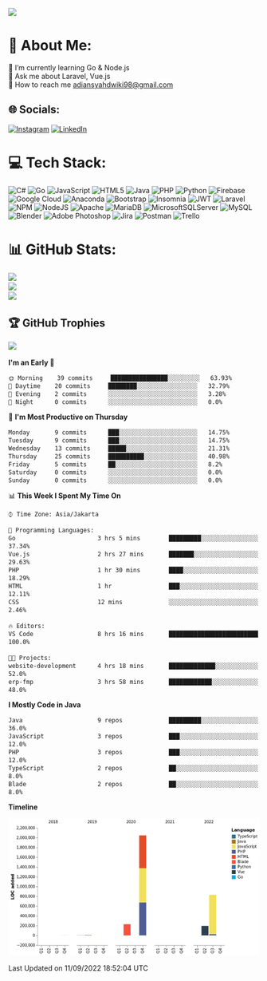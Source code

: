 [![](https://visitcount.itsvg.in/api?id=dwiki48&icon=5&color=11)](https://visitcount.itsvg.in)
# 💫 About Me:
🌱 I’m currently learning Go & Node.js<br>💬 Ask me about Laravel, Vue.js<br>📧 How to reach me adiansyahdwiki98@gmail.com


## 🌐 Socials:
 [![Instagram](https://img.shields.io/badge/Instagram-%23E4405F.svg?logo=Instagram&logoColor=white)](https://instagram.com/adnsyhd) [![LinkedIn](https://img.shields.io/badge/LinkedIn-%230077B5.svg?logo=linkedin&logoColor=white)](https://linkedin.com/in/adnsyhd) 

# 💻 Tech Stack:
![C#](https://img.shields.io/badge/c%23-%23239120.svg?style=flat&logo=c-sharp&logoColor=white) ![Go](https://img.shields.io/badge/go-%2300ADD8.svg?style=flat&logo=go&logoColor=white) ![JavaScript](https://img.shields.io/badge/javascript-%23323330.svg?style=flat&logo=javascript&logoColor=%23F7DF1E) ![HTML5](https://img.shields.io/badge/html5-%23E34F26.svg?style=flat&logo=html5&logoColor=white) ![Java](https://img.shields.io/badge/java-%23ED8B00.svg?style=flat&logo=java&logoColor=white) ![PHP](https://img.shields.io/badge/php-%23777BB4.svg?style=flat&logo=php&logoColor=white) ![Python](https://img.shields.io/badge/python-3670A0?style=flat&logo=python&logoColor=ffdd54) ![Firebase](https://img.shields.io/badge/firebase-%23039BE5.svg?style=flat&logo=firebase) ![Google Cloud](https://img.shields.io/badge/Google%20Cloud-%234285F4.svg?style=flat&logo=google-cloud&logoColor=white) ![Anaconda](https://img.shields.io/badge/Anaconda-%2344A833.svg?style=flat&logo=anaconda&logoColor=white) ![Bootstrap](https://img.shields.io/badge/bootstrap-%23563D7C.svg?style=flat&logo=bootstrap&logoColor=white) ![Insomnia](https://img.shields.io/badge/Insomnia-black?style=flat&logo=insomnia&logoColor=5849BE) ![JWT](https://img.shields.io/badge/JWT-black?style=flat&logo=JSON%20web%20tokens) ![Laravel](https://img.shields.io/badge/laravel-%23FF2D20.svg?style=flat&logo=laravel&logoColor=white) ![NPM](https://img.shields.io/badge/NPM-%23000000.svg?style=flat&logo=npm&logoColor=white) ![NodeJS](https://img.shields.io/badge/node.js-6DA55F?style=flat&logo=node.js&logoColor=white) ![Apache](https://img.shields.io/badge/apache-%23D42029.svg?style=flat&logo=apache&logoColor=white) ![MariaDB](https://img.shields.io/badge/MariaDB-003545?style=flat&logo=mariadb&logoColor=white) ![MicrosoftSQLServer](https://img.shields.io/badge/Microsoft%20SQL%20Sever-CC2927?style=flat&logo=microsoft%20sql%20server&logoColor=white) ![MySQL](https://img.shields.io/badge/mysql-%2300f.svg?style=flat&logo=mysql&logoColor=white) ![Blender](https://img.shields.io/badge/blender-%23F5792A.svg?style=flat&logo=blender&logoColor=white) ![Adobe Photoshop](https://img.shields.io/badge/adobephotoshop-%2331A8FF.svg?style=flat&logo=adobephotoshop&logoColor=white) ![Jira](https://img.shields.io/badge/jira-%230A0FFF.svg?style=flat&logo=jira&logoColor=white) ![Postman](https://img.shields.io/badge/Postman-FF6C37?style=flat&logo=postman&logoColor=white) ![Trello](https://img.shields.io/badge/Trello-%23026AA7.svg?style=flat&logo=Trello&logoColor=white)
# 📊 GitHub Stats:
![](https://github-readme-stats.vercel.app/api?username=dwiki48&theme=tokyonight&hide_border=true&include_all_commits=true&count_private=true)<br/>
![](https://github-readme-streak-stats.herokuapp.com/?user=dwiki48&theme=tokyonight&hide_border=true)<br/>
![](https://github-readme-stats.vercel.app/api/top-langs/?username=dwiki48&theme=tokyonight&hide_border=true&include_all_commits=true&count_private=true&layout=compact)

## 🏆 GitHub Trophies
![](https://github-profile-trophy.vercel.app/?username=dwiki48&theme=tokyonight&no-frame=true&no-bg=false&margin-w=4)

<!--START_SECTION:waka-->
**I'm an Early 🐤** 

```text
🌞 Morning    39 commits     ████████████████░░░░░░░░░   63.93% 
🌆 Daytime    20 commits     ████████░░░░░░░░░░░░░░░░░   32.79% 
🌃 Evening    2 commits      ░░░░░░░░░░░░░░░░░░░░░░░░░   3.28% 
🌙 Night      0 commits      ░░░░░░░░░░░░░░░░░░░░░░░░░   0.0%

```
📅 **I'm Most Productive on Thursday** 

```text
Monday       9 commits      ███░░░░░░░░░░░░░░░░░░░░░░   14.75% 
Tuesday      9 commits      ███░░░░░░░░░░░░░░░░░░░░░░   14.75% 
Wednesday    13 commits     █████░░░░░░░░░░░░░░░░░░░░   21.31% 
Thursday     25 commits     ██████████░░░░░░░░░░░░░░░   40.98% 
Friday       5 commits      ██░░░░░░░░░░░░░░░░░░░░░░░   8.2% 
Saturday     0 commits      ░░░░░░░░░░░░░░░░░░░░░░░░░   0.0% 
Sunday       0 commits      ░░░░░░░░░░░░░░░░░░░░░░░░░   0.0%

```


📊 **This Week I Spent My Time On** 

```text
⌚︎ Time Zone: Asia/Jakarta

💬 Programming Languages: 
Go                       3 hrs 5 mins        █████████░░░░░░░░░░░░░░░░   37.34% 
Vue.js                   2 hrs 27 mins       ███████░░░░░░░░░░░░░░░░░░   29.63% 
PHP                      1 hr 30 mins        ████░░░░░░░░░░░░░░░░░░░░░   18.29% 
HTML                     1 hr                ███░░░░░░░░░░░░░░░░░░░░░░   12.11% 
CSS                      12 mins             ░░░░░░░░░░░░░░░░░░░░░░░░░   2.46%

🔥 Editors: 
VS Code                  8 hrs 16 mins       █████████████████████████   100.0%

🐱‍💻 Projects: 
website-development      4 hrs 18 mins       █████████████░░░░░░░░░░░░   52.0% 
erp-fmp                  3 hrs 58 mins       ████████████░░░░░░░░░░░░░   48.0%

```

**I Mostly Code in Java** 

```text
Java                     9 repos             █████████░░░░░░░░░░░░░░░░   36.0% 
JavaScript               3 repos             ███░░░░░░░░░░░░░░░░░░░░░░   12.0% 
PHP                      3 repos             ███░░░░░░░░░░░░░░░░░░░░░░   12.0% 
TypeScript               2 repos             ██░░░░░░░░░░░░░░░░░░░░░░░   8.0% 
Blade                    2 repos             ██░░░░░░░░░░░░░░░░░░░░░░░   8.0%

```


**Timeline**

![Chart not found](https://raw.githubusercontent.com/dwiki48/dwiki48/main/charts/bar_graph.png) 


 Last Updated on 11/09/2022 18:52:04 UTC
<!--END_SECTION:waka-->
